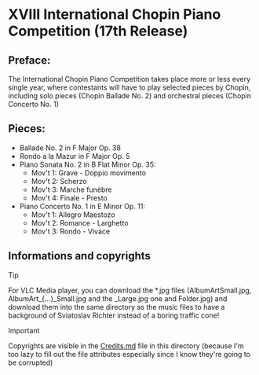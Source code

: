 # XVIII International Chopin Piano Competition (17th Release)

## Preface:

The International Chopin Piano Competition takes place more or less every single year, where contestants will have to play selected pieces by Chopin, including solo pieces (Chopin Ballade No. 2) and orchestral pieces (Chopin Concerto No. 1)

## Pieces:

- Ballade No. 2 in F Major Op. 38
- Rondo a la Mazur in F Major Op. 5
- Piano Sonata No. 2 in B Flat Minor Op. 35:
  - Mov't 1: Grave - Doppio movimento
  - Mov't 2: Scherzo
  - Mov't 3: Marche funèbre
  - Mov't 4: Finale - Presto
- Piano Concerto No. 1 in E Minor Op. 11:
  - Mov't 1: Allegro Maestozo
  - Mov't 2: Romance - Larghetto
  - Mov't 3: Rondo - Vivace

## Informations and copyrights

> [!TIP]
> For VLC Media player, you can download the *.jpg files (AlbumArtSmall.jpg, AlbumArt_{...}_Small.jpg and the _Large.jpg one and Folder.jpg) and download them into the same directory as the music files to have a background of Sviatoslav Richter instead of a boring traffic cone!

> [!IMPORTANT]
> Copyrights are visible in the [Credits.md](https://github.com/GamerSoft24/Software/blob/Main/MovieSoft/Bruce%20(Xiaoyu)%20Liu/XVIII%20International%20Chopin%20Piano%20Competition/Credits.md) file in this directory (because I'm too lazy to fill out the file attributes especially since I know they're going to be corrupted)
